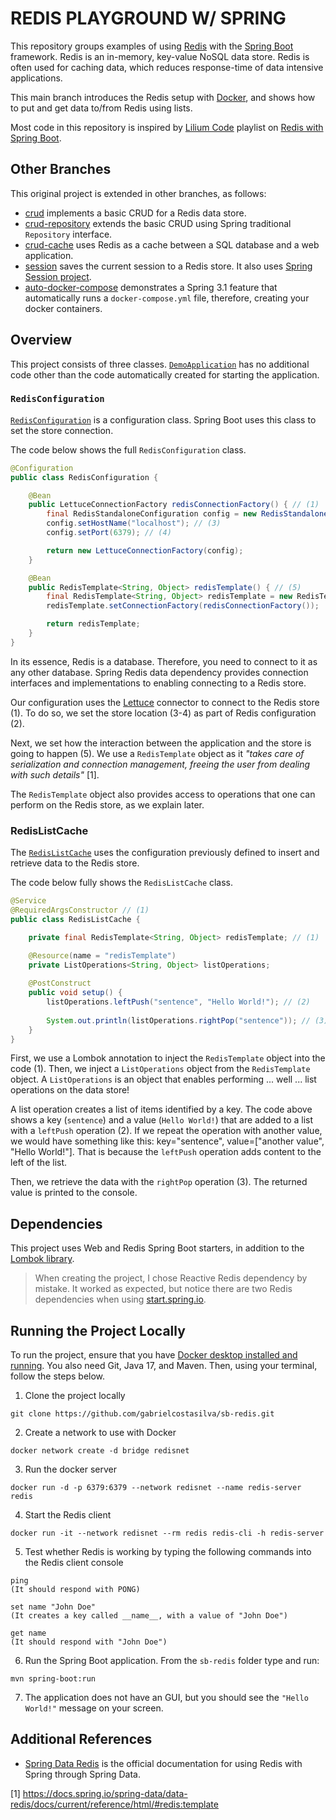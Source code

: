 # REDIS PLAYGROUND W/ SPRING
This repository groups examples of using [Redis](https://redis.io) with the [Spring Boot](https://spring.io/projects/spring-boot) framework. Redis is an in-memory, key-value NoSQL data store. Redis is often used for caching data, which reduces response-time of data intensive applications.

This main branch introduces the Redis setup with [Docker](https://www.docker.com), and shows how to put and get data to/from Redis using lists.

Most code in this repository is inspired by [Lilium Code](https://www.youtube.com/@liliumcode6666) playlist on [Redis with Spring Boot](https://youtube.com/playlist?list=PLXy8DQl3058PrUKdnSn6e49Cx-rvT3Kv3).

## Other Branches

This original project is extended in other branches, as follows:

- [crud](https://github.com/gabrielcostasilva/sb-redis/tree/crud) implements a basic CRUD for a Redis data store.
- [crud-repository](https://github.com/gabrielcostasilva/sb-redis/tree/crud-repository) extends the basic CRUD using Spring traditional `Repository` interface.
- [crud-cache](https://github.com/gabrielcostasilva/sb-redis/tree/crud-cache) uses Redis as a cache between a SQL database and a web application.
- [session](https://github.com/gabrielcostasilva/sb-redis/tree/session) saves the current session to a Redis store. It also uses [Spring Session project](https://docs.spring.io/spring-session/reference/index.html).
- [auto-docker-compose](https://github.com/gabrielcostasilva/sb-redis/tree/auto-docker-compose) demonstrates a Spring 3.1 feature that automatically runs a `docker-compose.yml` file, therefore, creating your docker containers.

## Overview
This project consists of three classes. [`DemoApplication`](./src/main/java/com/example/demo/DemoApplication.java) has no additional code other than the code automatically created for starting the application.

### `RedisConfiguration`

[`RedisConfiguration`](./src/main/java/com/example/demo/RedisConfiguration.java) is a configuration class. Spring Boot uses this class to set the store connection.

The code below shows the full `RedisConfiguration` class.

```java
@Configuration
public class RedisConfiguration {

    @Bean
    public LettuceConnectionFactory redisConnectionFactory() { // (1)
        final RedisStandaloneConfiguration config = new RedisStandaloneConfiguration(); // (2)
        config.setHostName("localhost"); // (3)
        config.setPort(6379); // (4)

        return new LettuceConnectionFactory(config);
    }

    @Bean
    public RedisTemplate<String, Object> redisTemplate() { // (5)
        final RedisTemplate<String, Object> redisTemplate = new RedisTemplate<>();
        redisTemplate.setConnectionFactory(redisConnectionFactory());

        return redisTemplate;
    }
}
```

In its essence, Redis is a database. Therefore, you need to connect to it as any other database. Spring Redis data dependency provides connection interfaces and implementations to enabling connecting to a Redis store.

Our configuration uses the [Lettuce](https://github.com/lettuce-io/lettuce-core) connector to connect to the Redis store (1). To do so, we set the store location (3-4) as part of Redis configuration (2).

Next, we set how the interaction between the application and the store is going to happen (5). We use a `RedisTemplate` object as it _"takes care of serialization and connection management, freeing the user from dealing with such details"_ [1].

The `RedisTemplate` object also provides access to operations that one can perform on the Redis store, as we explain later.

### RedisListCache
The [`RedisListCache`](./src/main/java/com/example/demo/RedisListCache.java) uses the configuration previously defined to insert and retrieve data to the Redis store.

The code below fully shows the `RedisListCache` class.

```java
@Service
@RequiredArgsConstructor // (1)
public class RedisListCache {

    private final RedisTemplate<String, Object> redisTemplate; // (1)

    @Resource(name = "redisTemplate")
    private ListOperations<String, Object> listOperations;
        
    @PostConstruct
    public void setup() {
    	listOperations.leftPush("sentence", "Hello World!"); // (2)
    	
    	System.out.println(listOperations.rightPop("sentence")); // (3)
    }
}
```
First, we use a Lombok annotation to inject the `RedisTemplate` object into the code (1). Then, we inject a `ListOperations` object from the `RedisTemplate` object. A `ListOperations` is an object that enables performing ... well ... list operations on the data store!

A list operation creates a list of items identified by a key. The code above shows a key (`sentence`) and a value (`Hello World!`) that are added to a list with a `leftPush` operation (2). If we repeat the operation with another value, we would have something like this: key="sentence", value=["another value", "Hello World!"]. That is because the `leftPush` operation adds content to the left of the list.

Then, we retrieve the data with the `rightPop` operation (3). The returned value is printed to the console.

## Dependencies
This project uses Web and Redis Spring Boot starters, in addition to the [Lombok library](https://projectlombok.org). 

> When creating the project, I chose Reactive Redis dependency by mistake. It worked as expected, but notice there are two Redis dependencies when using [start.spring.io](https://start.spring.io).

## Running the Project Locally
To run the project, ensure that you have [Docker desktop installed and running](https://www.docker.com/products/docker-desktop/). You also need Git, Java 17, and Maven. Then, using your terminal, follow the steps below.

1. Clone the project locally

```
git clone https://github.com/gabrielcostasilva/sb-redis.git
```

2. Create a network to use with Docker

```
docker network create -d bridge redisnet
```

3. Run the docker server

```
docker run -d -p 6379:6379 --network redisnet --name redis-server redis
```

4. Start the Redis client

```
docker run -it --network redisnet --rm redis redis-cli -h redis-server
```

5. Test whether Redis is working by typing the following commands into the Redis client console

```
ping
(It should respond with PONG)

set name "John Doe"
(It creates a key called __name__, with a value of "John Doe")

get name
(It should respond with "John Doe")
```
6. Run the Spring Boot application. From the `sb-redis` folder type and run:

```
mvn spring-boot:run
```

7. The application does not have an GUI, but you should see the  `"Hello World!"` message on your screen.

## Additional References
- [Spring Data Redis](https://docs.spring.io/spring-data/data-redis/docs/current/reference/html/#introduction) is the official documentation for using Redis with Spring through Spring Data.

[1] https://docs.spring.io/spring-data/data-redis/docs/current/reference/html/#redis:template